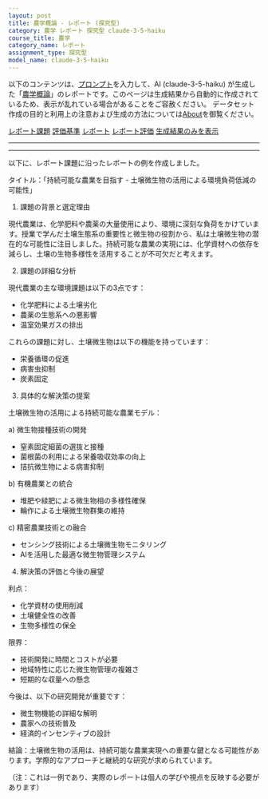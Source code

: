 ```yaml
---
layout: post
title: 農学概論 - レポート (探究型)
category: 農学 レポート 探究型 claude-3-5-haiku
course_title: 農学
category_name: レポート
assignment_type: 探究型
model_name: claude-3-5-haiku
---
```


以下のコンテンツは、[プロンプト](http://127.0.0.1:8000/generated/農学/claude-3-5-haiku/prompt_レポート-探究型.md)を入力して、AI (claude-3-5-haiku) が生成した「[農学概論](/contents/農学/)」のレポートです。このページは生成結果から自動的に作成されているため、表示が乱れている場合があることをご容赦ください。
データセット作成の目的と利用上の注意および生成の方法については[About](/About)を御覧ください。

[レポート課題](../レポート課題-探究型)
[評価基準](../評価基準-探究型)
[レポート](../レポート-探究型)
[レポート評価](../レポート評価-探究型)
[生成結果のみを表示](http://127.0.0.1:8000/generated/農学/claude-3-5-haiku/レポート-探究型.md)
  

***
***
  
以下に、レポート課題に沿ったレポートの例を作成しました。

タイトル：「持続可能な農業を目指す - 土壌微生物の活用による環境負荷低減の可能性」

1. 課題の背景と選定理由

現代農業は、化学肥料や農薬の大量使用により、環境に深刻な負荷をかけています。授業で学んだ土壌生態系の重要性と微生物の役割から、私は土壌微生物の潜在的な可能性に注目しました。持続可能な農業の実現には、化学資材への依存を減らし、土壌の生物多様性を活用することが不可欠だと考えます。

2. 課題の詳細な分析

現代農業の主な環境課題は以下の3点です：
- 化学肥料による土壌劣化
- 農薬の生態系への悪影響
- 温室効果ガスの排出

これらの課題に対し、土壌微生物は以下の機能を持っています：
- 栄養循環の促進
- 病害虫抑制
- 炭素固定

3. 具体的な解決策の提案

土壌微生物の活用による持続可能な農業モデル：

a) 微生物接種技術の開発
- 窒素固定細菌の選抜と接種
- 菌根菌の利用による栄養吸収効率の向上
- 拮抗微生物による病害抑制

b) 有機農業との統合
- 堆肥や緑肥による微生物相の多様性確保
- 輪作による土壌微生物群集の維持

c) 精密農業技術との融合
- センシング技術による土壌微生物モニタリング
- AIを活用した最適な微生物管理システム

4. 解決策の評価と今後の展望

利点：
- 化学資材の使用削減
- 土壌健全性の改善
- 生物多様性の保全

限界：
- 技術開発に時間とコストが必要
- 地域特性に応じた微生物管理の複雑さ
- 短期的な収量への懸念

今後は、以下の研究開発が重要です：
- 微生物機能の詳細な解明
- 農家への技術普及
- 経済的インセンティブの設計

結論：土壌微生物の活用は、持続可能な農業実現への重要な鍵となる可能性があります。学際的なアプローチと継続的な研究が求められています。

（注：これは一例であり、実際のレポートは個人の学びや視点を反映する必要があります）
